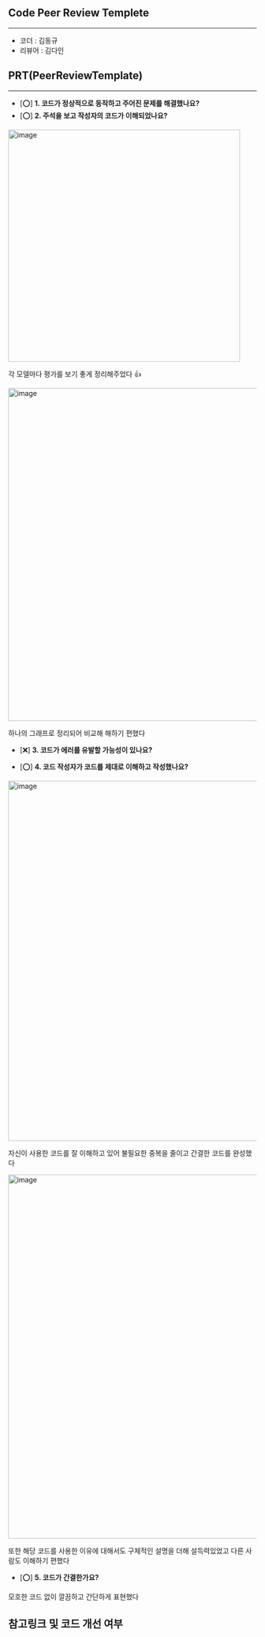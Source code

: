 ## **Code Peer Review Templete**
------------------
- 코더 : 김동규
- 리뷰어 : 김다인

## **PRT(PeerReviewTemplate)**
------------------  
- [⭕] **1. 코드가 정상적으로 동작하고 주어진 문제를 해결했나요?**
- [⭕] **2. 주석을 보고 작성자의 코드가 이해되었나요?**   
<img width="470" alt="image" src="https://github.com/crlotwhite-mirror/AiffelOnline4/assets/94978101/0c7ba5c1-7188-4ead-a63d-fcde01de56e6">

각 모델마다 평가를 보기 좋게 정리해주었다 👍   

<img width="674" alt="image" src="https://github.com/crlotwhite-mirror/AiffelOnline4/assets/94978101/18ebf82b-2a85-4a48-be20-c5998a05527a">   

하나의 그래프로 정리되어 비교해 해하기 편했다

- [❌] **3. 코드가 에러를 유발할 가능성이 있나요?**

- [⭕] **4. 코드 작성자가 코드를 제대로 이해하고 작성했나요?**   
<img width="729" alt="image" src="https://github.com/crlotwhite-mirror/AiffelOnline4/assets/94978101/3248baf3-826b-4c11-bbaf-c82ef7776cd2">   

자신이 사용한 코드를 잘 이해하고 있어 불필요한 중복을 줄이고 간결한 코드를 완성했다   

<img width="737" alt="image" src="https://github.com/crlotwhite-mirror/AiffelOnline4/assets/94978101/69707777-632f-4032-b741-7005220ddc5f">   

또한 해당 코드를 사용한 이유에 대해서도 구체적인 설명을 더해 설득력있었고 다른 사람도 이해하기 편했다


- [⭕] **5. 코드가 간결한가요?**   

모호한 코드 없이 깔끔하고 간단하게 표현했다

## **참고링크 및 코드 개선 여부**

    
